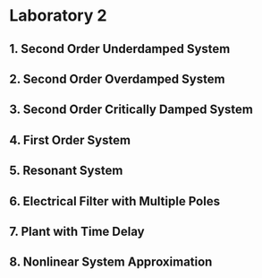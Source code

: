 # Laboratory 2

## 1. Second Order Underdamped System

## 2. Second Order Overdamped System

## 3. Second Order Critically Damped System

## 4. First Order System

## 5. Resonant System

## 6. Electrical Filter with Multiple Poles

## 7. Plant with Time Delay

## 8. Nonlinear System Approximation


